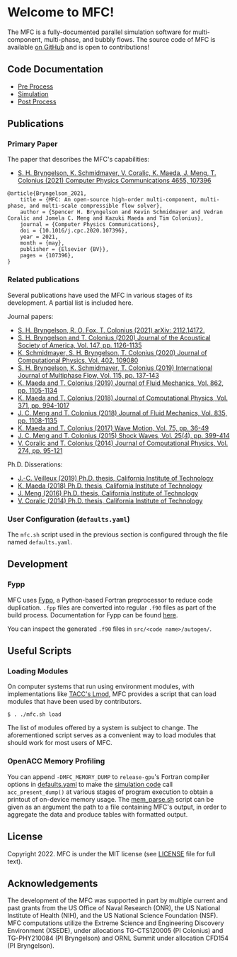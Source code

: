 # Welcome to MFC!

The MFC is a fully-documented parallel simulation software for multi-component, multi-phase, and bubbly flows. The source code of MFC is available [on GitHub](https://github.com/MFlowCode/MFC) and is open to contributions!

## Code Documentation

- [Pre Process](../pre_process/)
- [Simulation](../simulation/)
- [Post Process](../post_process/)
 
## Publications
 
### Primary Paper
 
The paper that describes the MFC's capabilities:
* <a href="https://doi.org/10.1016/j.cpc.2020.107396">
    S. H. Bryngelson, K. Schmidmayer, V. Coralic, K. Maeda, J. Meng, T. Colonius (2021) Computer Physics Communications 4655, 107396
</a>

```
@article{Bryngelson_2021,
	title = {MFC: An open-source high-order multi-component, multi-phase, and multi-scale compressible flow solver},
	author = {Spencer H. Bryngelson and Kevin Schmidmayer and Vedran Coralic and Jomela C. Meng and Kazuki Maeda and Tim Colonius},
	journal = {Computer Physics Communications},
	doi = {10.1016/j.cpc.2020.107396},
	year = 2021,
	month = {may},
	publisher = {Elsevier {BV}},
	pages = {107396},
}
```

### Related publications
 
Several publications have used the MFC in various stages of its 
development. A partial list is included here.

Journal papers:
* <a href="https://arxiv.org/abs/2112.14172">
    S. H. Bryngelson, R. O. Fox, T. Colonius (2021) arXiv: 2112.14172.
  </a>
* <a href="https://asa.scitation.org/doi/full/10.1121/10.0000746">
    S. H. Bryngelson and T. Colonius (2020) Journal of the Acoustical Society of America, Vol. 147, pp. 1126-1135
  </a>
* <a href="https://www.sciencedirect.com/science/article/pii/S0021999119307855">
    K. Schmidmayer, S. H. Bryngelson, T. Colonius (2020) Journal of Computational Physics, Vol. 402, 109080
  </a>
* <a href="http://colonius.caltech.edu/pdfs/BryngelsonSchmidmayerColonius2019.pdf">
    S. H. Bryngelson, K. Schmidmayer, T. Colonius (2019) International Journal of Multiphase Flow, Vol. 115, pp. 137-143  
  </a>
* <a href="http://colonius.caltech.edu/pdfs/MaedaColonius2019.pdf">
    K. Maeda and T. Colonius (2019) Journal of Fluid Mechanics, Vol. 862, pp. 1105-1134 
  </a>
* <a href="http://colonius.caltech.edu/pdfs/MaedaColonius2018c.pdf">
    K. Maeda and T. Colonius (2018) Journal of Computational Physics, Vol. 371, pp. 994-1017 
  </a>
* <a href="http://colonius.caltech.edu/pdfs/MengColonius2018.pdf">
    J. C. Meng and T. Colonius (2018) Journal of Fluid Mechanics,  Vol. 835, pp. 1108-1135 
  </a>
* <a href="http://colonius.caltech.edu/pdfs/MaedaColonius2017.pdf">
    K. Maeda and T. Colonius (2017) Wave Motion, Vol. 75, pp. 36-49 
  </a>
* <a href="http://colonius.caltech.edu/pdfs/MengColonius2015.pdf">
    J. C. Meng and T. Colonius (2015) Shock Waves, Vol. 25(4), pp. 399-414 
  </a>
* <a href="http://colonius.caltech.edu/pdfs/CoralicColonius2014.pdf">
    V. Coralic and T. Colonius (2014) Journal of Computational Physics, Vol. 274, pp. 95-121 
  </a>
  
Ph.D. Disserations:
* <a href="https://thesis.library.caltech.edu/11395/">
    J.-C. Veilleux (2019) Ph.D. thesis, California Institute of Technology 
  </a>
* <a href="https://thesis.library.caltech.edu/11007/">
    K. Maeda (2018) Ph.D. thesis, California Institute of Technology 
  </a>
* <a href="https://thesis.library.caltech.edu/9764/">
    J. Meng (2016) Ph.D. thesis, California Institute of Technology
  </a>
* <a href="https://thesis.library.caltech.edu/8758/">
    V. Coralic (2014) Ph.D. thesis, California Institute of Technology
  </a>

### User Configuration (`defaults.yaml`)

The `mfc.sh` script used in the previous section is configured through the file named `defaults.yaml`.

## Development

### Fypp

MFC uses [Fypp](https://github.com/aradi/fypp), a Python-based Fortran preprocessor to reduce code duplication. `.fpp` files are converted into regular `.f90` files as part of the build process. Documentation for Fypp can be found [here](https://fypp.readthedocs.io/en/stable/). 

You can inspect the generated `.f90` files in `src/<code name>/autogen/`.

## Useful Scripts

### Loading Modules

On computer systems that run using environment modules, with implementations like [TACC's Lmod](https://github.com/TACC/Lmod), MFC provides a script that can load modules that have been used by contributors.

```console
$ . ./mfc.sh load
``` 

The list of modules offered by a system is subject to change. The aforementioned script serves as a convenient way to load modules that should work for most users of MFC. 

### OpenACC Memory Profiling

You can append `-DMFC_MEMORY_DUMP` to `release-gpu`'s Fortran compiler options in [defaults.yaml](defaults.yaml) to make the [simulation code](src/simulation/) call `acc_present_dump()` at various stages of program execution to obtain a printout of on-device memory usage. The [mem_parse.sh](misc/mem_parse.sh) script can be given as an argument the path to a file containing MFC's output, in order to aggregate the data and produce tables with formatted output.

## License
 
Copyright 2022.
MFC is under the MIT license (see [LICENSE](LICENSE) file for full text).

## Acknowledgements
 
The development of the MFC was supported in part by multiple current and past grants from the US Office of Naval Research (ONR), the US National Institute of Health (NIH), and the US National Science Foundation (NSF).
MFC computations utilize the Extreme Science and Engineering Discovery Environment (XSEDE), under allocations TG-CTS120005 (PI Colonius) and TG-PHY210084 (PI Bryngelson) and ORNL Summit under allocation CFD154 (PI Bryngelson).
